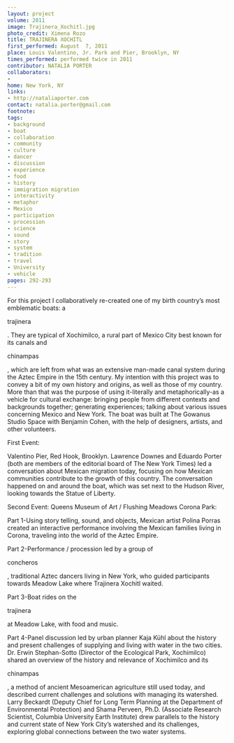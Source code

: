 ```yaml
---
layout: project
volume: 2011
image: Trajinera_Xochitl.jpg
photo_credit: Ximena Rozo
title: TRAJINERA XOCHITL
first_performed: August  7, 2011
place: Louis Valentino, Jr. Park and Pier, Brooklyn, NY
times_performed: performed twice in 2011
contributor: NATALIA PORTER
collaborators:
- 
home: New York, NY
links:
- http://nataliaporter.com
contact: natalia.porter@gmail.com
footnote: 
tags:
- background
- boat
- collaboration
- community
- culture
- dancer
- discussion
- experience
- food
- history
- immigration migration
- interactivity
- metaphor
- Mexico
- participation
- procession
- science
- sound
- story
- system
- tradition
- travel
- University
- vehicle
pages: 292-293
---
```


For this project I collaboratively re-created one of my birth country’s most emblematic boats: a 

trajinera

. They are typical of Xochimilco, a rural part of Mexico City best known for its canals and 

chinampas

, which are left from what was an extensive man-made canal system during the Aztec Empire in the 15th century. My intention with this project was to convey a bit of my own history and origins, as well as those of my country. More than that was the purpose of using it-literally and metaphorically-as a vehicle for cultural exchange: bringing people from different contexts and backgrounds together; generating experiences; talking about various issues concerning Mexico and New York. The boat was built at The Gowanus Studio Space with Benjamin Cohen, with the help of designers, artists, and other volunteers. 

First Event: 

Valentino Pier, Red Hook, Brooklyn. Lawrence Downes and Eduardo Porter (both are members of the editorial board of The New York Times) led a conversation about Mexican migration today, focusing on how Mexican communities contribute to the growth of this country. The conversation happened on and around the boat, which was set next to the Hudson River, looking towards the Statue of Liberty.  

Second Event: Queens Museum of Art / Flushing Meadows Corona Park:

Part 1-Using story telling, sound, and objects, Mexican artist Polina Porras created an interactive performance involving the Mexican families living in Corona, traveling into the world of the Aztec Empire.  

Part 2-Performance / procession led by a group of 

concheros

, traditional Aztec dancers living in New York, who guided participants towards Meadow Lake where Trajinera Xochitl waited.  

Part 3-Boat rides on the 

trajinera

 at Meadow Lake, with food and music. 

Part 4-Panel discussion led by urban planner Kaja Kühl about the history and present challenges of supplying and living with water in the two cities. Dr. Erwin Stephan-Sotto (Director of the Ecological Park, Xochimilco) shared an overview of the history and relevance of Xochimilco and its 

chinampas

, a method of ancient Mesoamerican agriculture still used today, and described current challenges and solutions with managing its watershed. Larry Beckardt (Deputy Chief for Long Term Planning at the Department of Environmental Protection) and Shama Perveen, Ph.D. (Associate Research Scientist, Columbia University Earth Institute) drew parallels to the history and current state of New York City’s watershed and its challenges, exploring global connections between the two water systems.
